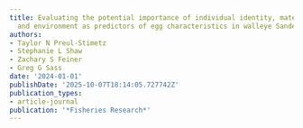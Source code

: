 ```yaml
---
title: Evaluating the potential importance of individual identity, maternal traits,
  and environment as predictors of egg characteristics in walleye Sander vitreus
authors:
- Taylor N Preul-Stimetz
- Stephanie L Shaw
- Zachary S Feiner
- Greg G Sass
date: '2024-01-01'
publishDate: '2025-10-07T18:14:05.727742Z'
publication_types:
- article-journal
publication: '*Fisheries Research*'
---
```

